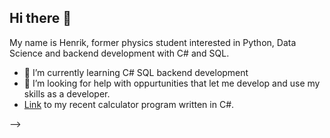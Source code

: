 ## Hi there 👋

My name is Henrik, former physics student interested in Python, Data Science and backend development with C# and SQL.

- 🌱 I’m currently learning C# SQL backend development
- 🤔 I’m looking for help with oppurtunities that let me develop and use my skills as a developer.
- [Link](https://github.com/HenrikTorp/MVC-Calculator) to my recent calculator program written in C#.

-->
